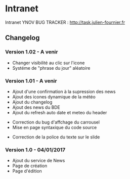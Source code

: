 # Intranet

Intranet YNOV
BUG TRACKER : http://task.julien-fournier.fr

## Changelog

### Version 1.02 - A venir

+ Changer visibilité au clic sur l'icone
+ Systéme de "phrase du jour" aléatoire

### Version 1.01 - A venir

+ Ajout d'une confirmation à la supression des news
+ Ajout des icones dynamique de la météo
+ Ajout du changelog
+ Ajout des news du BDE
+ Ajout du refresh auto date et meteo du header
* Correction du bug d'affchage du carrousel
* Mise en page syntaxique du code source
- Correction de la police du texte sur le slide

### Version 1.0 - 04/01/2017
+ Ajout du service de News
+ Page de création
+ Page d'édition